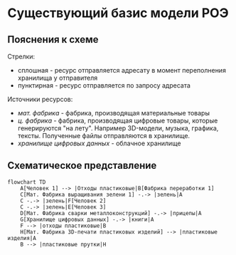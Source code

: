 # Существующий базис модели РОЭ

## Пояснения к схеме

Стрелки:
- сплошная - ресурс отправляется адресату в момент переполнения хранилища у отправителя
- пунктирная - ресурс отправляется по запросу адресата

Источники ресурсов:
- *мат. фабрика* - фабрика, производящая материальные товары
- *ц. фабрика* - фабрика, производящая цифровые товары, которые генерируются "на лету". Например 3D-модели, музыка, графика, тексты. Полученные файлы отправляются в хранилище.
- *хранилище цифровых данных* - облачное хранилище

## Схематическое представление

```mermaid
flowchart TD
    A[Человек 1] --> |Отходы пластиковые|B[Фабрика переработки 1]
    C[Мат. Фабрика выращивания зелени 1] -.-> |зелень|A
    C -.-> |зелень|F[Человек 2]
    C -.-> |зелень|E[Человек 3]
    D[Мат. Фабрика сварки металлоконструкций] -.-> |прицепы|A
    G[Хранилище цифровых данных] -.-> |книги|A
    F --> |отходы пластиковые|B
    H[Мат. Фабрика 3D-печати пластиковых изделий] --> |пластиковые изделия|A
    B --> |пластиковые прутки|H
```
